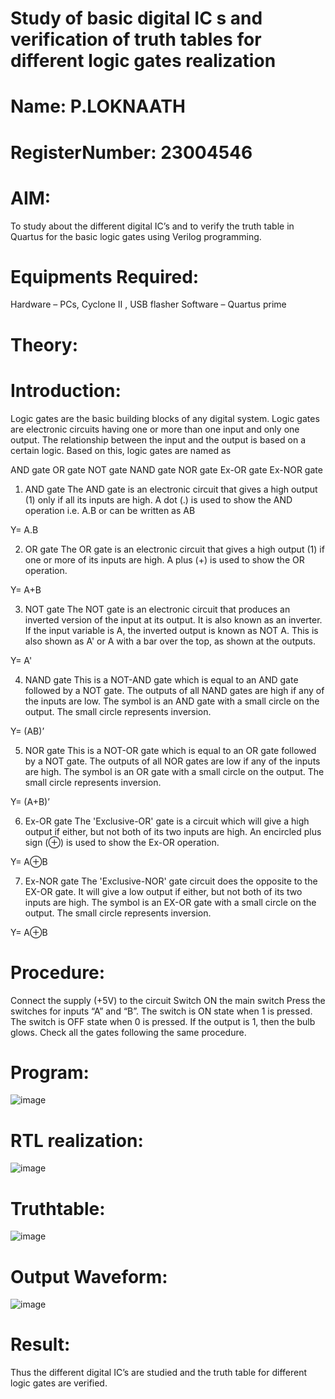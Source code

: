# Study of basic digital IC s and verification of truth tables for different logic gates realization 

# Name: P.LOKNAATH

# RegisterNumber:  23004546

# AIM:

To study about the different digital IC’s and to verify the truth table in Quartus for the basic logic gates using Verilog programming.

# Equipments Required:

Hardware – PCs, Cyclone II , USB flasher
Software – Quartus prime
# Theory:
# Introduction:

Logic gates are the basic building blocks of any digital system. Logic gates are electronic circuits having one or more than one input and only one output. The relationship between the input and the output is based on a certain logic. Based on this, logic gates are named as

AND gate
OR gate
NOT gate
NAND gate
NOR gate
Ex-OR gate
Ex-NOR gate
1) AND gate
The AND gate is an electronic circuit that gives a high output (1) only if all its inputs are high. A dot (.) is used to show the AND operation i.e. A.B or can be written as AB

Y= A.B

2) OR gate
The OR gate is an electronic circuit that gives a high output (1) if one or more of its inputs are high. A plus (+) is used to show the OR operation.

Y= A+B

3) NOT gate
The NOT gate is an electronic circuit that produces an inverted version of the input at its output. It is also known as an inverter. If the input variable is A, the inverted output is known as NOT A. This is also shown as A' or A with a bar over the top, as shown at the outputs.

Y= A'

4) NAND gate
This is a NOT-AND gate which is equal to an AND gate followed by a NOT gate. The outputs of all NAND gates are high if any of the inputs are low. The symbol is an AND gate with a small circle on the output. The small circle represents inversion.

Y= (AB)’

5) NOR gate
This is a NOT-OR gate which is equal to an OR gate followed by a NOT gate. The outputs of all NOR gates are low if any of the inputs are high. The symbol is an OR gate with a small circle on the output. The small circle represents inversion.

Y= (A+B)’

6) Ex-OR gate
The 'Exclusive-OR' gate is a circuit which will give a high output if either, but not both of its two inputs are high. An encircled plus sign (⊕) is used to show the Ex-OR operation.

Y= A⊕B

7) Ex-NOR gate
The 'Exclusive-NOR' gate circuit does the opposite to the EX-OR gate. It will give a low output if either, but not both of its two inputs are high. The symbol is an EX-OR gate with a small circle on the output. The small circle represents inversion.

Y= A⊕B

# Procedure:

Connect the supply (+5V) to the circuit
Switch ON the main switch
Press the switches for inputs “A” and “B”. The switch is ON state when 1 is pressed. The switch is OFF state when 0 is pressed.
If the output is 1, then the bulb glows.
Check all the gates following the same procedure.

# Program:

![image](https://github.com/Loknaath-P/Study-of-basic-digital-IC-s-and-verification-of-truth-tables-for-different-logic-gates-realization-/assets/139841683/08e5b8d2-f5a3-48b0-bebc-9d83b6092dcd)


# RTL realization:

![image](https://github.com/Loknaath-P/Study-of-basic-digital-IC-s-and-verification-of-truth-tables-for-different-logic-gates-realization-/assets/139841683/4b5b1d71-8ff2-4a66-8c76-24915d8b173d)


# Truthtable:

![image](https://github.com/Loknaath-P/Study-of-basic-digital-IC-s-and-verification-of-truth-tables-for-different-logic-gates-realization-/assets/139841683/2223c9e1-8271-457c-8a05-96398689a2ca)



# Output Waveform:

![image](https://github.com/Loknaath-P/Study-of-basic-digital-IC-s-and-verification-of-truth-tables-for-different-logic-gates-realization-/assets/139841683/80ac4704-a021-4fb1-90c1-d12dbbb3dc34)



# Result:
Thus the different digital IC’s are studied and the truth table for different logic gates are verified.
